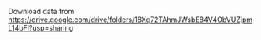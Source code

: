 Download data from https://drive.google.com/drive/folders/18Xq72TAhmJWsbE84V4ObVUZjpmL14bFl?usp=sharing

